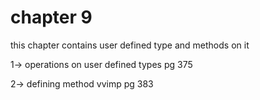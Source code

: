 # chapter 9

this chapter contains user defined type and methods on it 

1-> operations on user defined types pg 375

2-> defining method vvimp pg 383
